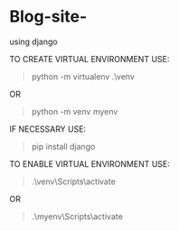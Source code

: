 # Blog-site-
using django



TO CREATE VIRTUAL ENVIRONMENT USE:

> python -m virtualenv .\venv

OR

>python -m venv myenv

IF NECESSARY USE:

>pip install django

TO ENABLE VIRTUAL ENVIRONMENT USE:

>.\venv\Scripts\activate

OR

>.\myenv\Scripts\activate

